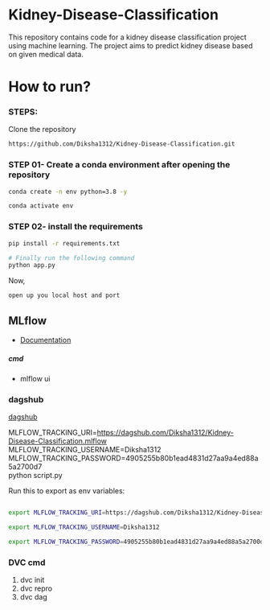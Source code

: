 # Kidney-Disease-Classification
This repository contains code for a kidney disease classification project using machine learning. The project aims to predict kidney disease based on given medical data.
# How to run?
### STEPS:

Clone the repository

```bash
https://github.com/Diksha1312/Kidney-Disease-Classification.git
```
### STEP 01- Create a conda environment after opening the repository

```bash
conda create -n env python=3.8 -y
```

```bash
conda activate env
```


### STEP 02- install the requirements
```bash
pip install -r requirements.txt
```

```bash
# Finally run the following command
python app.py
```

Now,
```bash
open up you local host and port
```


## MLflow

- [Documentation](https://mlflow.org/docs/latest/index.html)

##### cmd
- mlflow ui

### dagshub
[dagshub](https://dagshub.com/)

MLFLOW_TRACKING_URI=https://dagshub.com/Diksha1312/Kidney-Disease-Classification.mlflow \
MLFLOW_TRACKING_USERNAME=Diksha1312 \
MLFLOW_TRACKING_PASSWORD=4905255b80b1ead4831d27aa9a4ed88a5a2700d7 \
python script.py

Run this to export as env variables:

```bash

export MLFLOW_TRACKING_URI=https://dagshub.com/Diksha1312/Kidney-Disease-Classification.mlflow

export MLFLOW_TRACKING_USERNAME=Diksha1312 

export MLFLOW_TRACKING_PASSWORD=4905255b80b1ead4831d27aa9a4ed88a5a2700d7

```

### DVC cmd

1. dvc init
2. dvc repro
3. dvc dag
